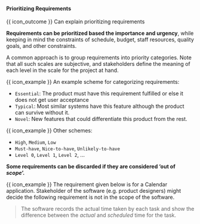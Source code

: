 <div id="title">

#### Prioritizing Requirements

</div>

<span id="prereqs"></span>

<span id="outcomes">{{ icon_outcome }} Can explain prioritizing requirements</span>

<div id="body">

**Requirements can be prioritized based the importance and urgency**, while keeping in mind the constraints of schedule, budget, staff resources, quality goals, and other constraints.

A common approach is to group requirements into priority categories. Note that all such scales are subjective, and stakeholders define the meaning of each level in the scale for the project at hand.

<tip-box> 

{{ icon_example }} An example scheme for categorizing requirements:

* `Essential`:  The product must have this requirement fulfilled or else it does not get user acceptance
* `Typical`:  Most similar systems have this feature although the product can survive without it.
* `Novel`: New features that could differentiate this product from the rest.

{{ icon_example }} Other schemes:

* `High`, `Medium`, `Low`
* `Must-have`, `Nice-to-have`, `Unlikely-to-have`
* `Level 0`, `Level 1`, `Level 2`, ...

</tip-box>

**Some requirements can be discarded if they are considered ‘out of _<tooltip content="the extent to which the software features should go">scope</tooltip>_’.**

<tip-box> 

{{ icon_example }} The requirement given below is for a Calendar application. Stakeholder of the software (e.g. product designers) might decide the following requirement is not in the scope of the software.

>The software records the actual time taken by each task and show the difference between the _actual_ and _scheduled_ time for the task.

</tip-box>

</div>

<div id="extras">
</div>